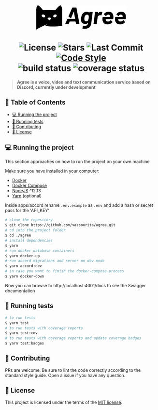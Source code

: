 <p align="center">
   <img src="./.github/assets/agree.svg" alt="Agree Logo" width="300"/>
</p>

<h1 align="center">
  <img alt="License" src="https://img.shields.io/badge/license-MIT-191929?style=flat-square">
  <img alt="Stars" src="https://img.shields.io/github/stars/vassourita/agree?style=flat-square">
  <img alt="Last Commit" src="https://img.shields.io/github/last-commit/vassourita/agree?style=flat-square" />
  <a href="http://standardjs.com">
    <img alt="Code Style" src="https://img.shields.io/badge/code%20style-standard-brightgreen.svg?style=flat-square" />
  </a>
  <br/>
  <img alt="build status" src="https://img.shields.io/travis/vassourita/agree?style=flat-square" />
  <img alt="coverage status" src="https://img.shields.io/coveralls/github/vassourita/agree?style=flat-square">
</h1>

> #### Agree is a voice, video and text communication service based on Discord, currently under development

## :pushpin: Table of Contents

- [:computer: Running the project](#computer-running-the-project)
- [:pencil: Running tests](#pencil-running-tests)
- [:handshake: Contributing](#handshake-contributing)
- [:page_facing_up: License](#page_facing_up-license)

## :computer: Running the project

This section approaches on how to run the project on your own machine

Make sure you have installed in your computer:

- [Docker](https://www.docker.com/)
- [Docker Compose](https://docs.docker.com/compose/install/)
- [NodeJS](https://nodejs.dev/) ^12.13
- [Yarn](https://classic.yarnpkg.com/en/docs/install#debian-stable) (optional)

Inside apps/accord rename `.env.example` as `.env` and add a hash or secret pass for the 'API_KEY'

```sh
# clone the repository
$ git clone https://github.com/vassourita/agree.git
# cd into the project folder
$ cd ./agree
# install dependencies
$ yarn
# run docker database containers
$ yarn docker-up
# run accord migrations and server on dev mode
$ yarn accord:dev
# in case you want to finish the docker-compose process
$ yarn docker-down
```

Now you can browse to http://localhost:4001/docs to see the Swagger documentation

## :pencil: Running tests

```sh
# to run tests
$ yarn test
# to run tests with coverage reports
$ yarn test:cov
# to run tests with coverage reports and update coverage badges
$ yarn test:badges
```

## :handshake: Contributing

PRs are welcome. Be sure to lint the code correctly according to the standard style guide. Open a issue if you have any question.

## :page_facing_up: License

This project is licensed under the terms of the [MIT license](/LICENSE).
